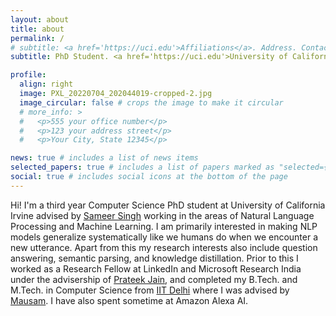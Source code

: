 ```yaml
---
layout: about
title: about
permalink: /
# subtitle: <a href='https://uci.edu'>Affiliations</a>. Address. Contacts. Moto. Etc.
subtitle: PhD Student. <a href='https://uci.edu'>University of California, Irivne</a>.

profile:
  align: right
  image: PXL_20220704_202044019-cropped-2.jpg
  image_circular: false # crops the image to make it circular
  # more_info: >
  #   <p>555 your office number</p>
  #   <p>123 your address street</p>
  #   <p>Your City, State 12345</p>

news: true # includes a list of news items
selected_papers: true # includes a list of papers marked as "selected={true}"
social: true # includes social icons at the bottom of the page
---
```


<!-- Write your biography here. Tell the world about yourself. Link to your favorite [subreddit](http://reddit.com). You can put a picture in, too. The code is already in, just name your picture `prof_pic.jpg` and put it in the `img/` folder.

Put your address / P.O. box / other info right below your picture. You can also disable any of these elements by editing `profile` property of the YAML header of your `_pages/about.md`. Edit `_bibliography/papers.bib` and Jekyll will render your [publications page](/al-folio/publications/) automatically.

Link to your social media connections, too. This theme is set up to use [Font Awesome icons](https://fontawesome.com/) and [Academicons](https://jpswalsh.github.io/academicons/), like the ones below. Add your Facebook, Twitter, LinkedIn, Google Scholar, or just disable all of them. -->

Hi! I'm a third year Computer Science PhD student at University of California Irvine advised by [Sameer Singh](https://sameersingh.org) working in the areas of Natural Language Processing and Machine Learning. I am primarily interested in making NLP models generalize systematically like we humans do when we encounter a new utterance. Apart from this my research interests also include question answering, semantic parsing, and knowledge distillation. Prior to this I worked as a Research Fellow at LinkedIn and Microsoft Research India under the advisership of [Prateek Jain](https://www.prateekjain.org/), and completed my B.Tech. and M.Tech. in Computer Science from [IIT Delhi](https://home.iitd.ac.in/) where I was advised by [Mausam](https://www.cse.iitd.ac.in/~mausam). I have also spent sometime at Amazon Alexa AI.


